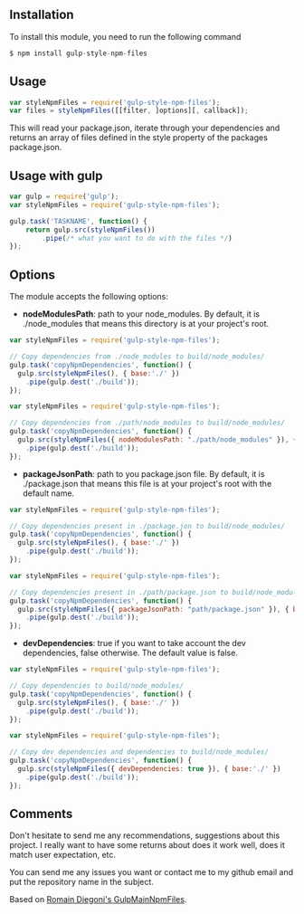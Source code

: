 ## Installation
To install this module, you need to run the following command

```Javascript
$ npm install gulp-style-npm-files
```

## Usage

```Javascript
var styleNpmFiles = require('gulp-style-npm-files');
var files = styleNpmFiles([[filter, ]options][, callback]);
```

This will read your package.json, iterate through your dependencies and returns an array of files defined in the style property of the packages package.json.

## Usage with gulp

```Javascript
var gulp = require('gulp');
var styleNpmFiles = require('gulp-style-npm-files');

gulp.task('TASKNAME', function() {
    return gulp.src(styleNpmFiles())
        .pipe(/* what you want to do with the files */)
});
```

## Options
The module accepts the following options:
- **nodeModulesPath**: path to your node_modules. By default, it is ./node_modules that means this directory is at your project's root.

```Javascript
var styleNpmFiles = require('gulp-style-npm-files');

// Copy dependencies from ./node_modules to build/node_modules/
gulp.task('copyNpmDependencies', function() {
  gulp.src(styleNpmFiles(), { base:'./' })
    .pipe(gulp.dest('./build'));
});
```

```Javascript
var styleNpmFiles = require('gulp-style-npm-files');

// Copy dependencies from ./path/node_modules to build/node_modules/
gulp.task('copyNpmDependencies', function() {
  gulp.src(styleNpmFiles({ nodeModulesPath: "./path/node_modules" }), { base:'./' })
    .pipe(gulp.dest('./build'));
});
```

- **packageJsonPath**: path to you package.json file. By default, it is ./package.json that means this file is at your project's root with the default name.

```Javascript
var styleNpmFiles = require('gulp-style-npm-files');

// Copy dependencies present in ./package.jon to build/node_modules/
gulp.task('copyNpmDependencies', function() {
  gulp.src(styleNpmFiles(), { base:'./' })
    .pipe(gulp.dest('./build'));
});
```

```Javascript
var styleNpmFiles = require('gulp-style-npm-files');

// Copy dependencies present in ./path/package.json to build/node_modules/
gulp.task('copyNpmDependencies', function() {
  gulp.src(styleNpmFiles({ packageJsonPath: "path/package.json" }), { base:'./' })
    .pipe(gulp.dest('./build'));
});
```

- **devDependencies**: true if you want to take account the dev dependencies, false otherwise. The default value is false.

```Javascript
var styleNpmFiles = require('gulp-style-npm-files');

// Copy dependencies to build/node_modules/
gulp.task('copyNpmDependencies', function() {
  gulp.src(styleNpmFiles(), { base:'./' })
    .pipe(gulp.dest('./build'));
});
```

```Javascript
var styleNpmFiles = require('gulp-style-npm-files');

// Copy dev dependencies and dependencies to build/node_modules/
gulp.task('copyNpmDependencies', function() {
  gulp.src(styleNpmFiles({ devDependencies: true }), { base:'./' })
    .pipe(gulp.dest('./build'));
});
```

## Comments
Don't hesitate to send me any recommendations, suggestions about this project. I really want to have some returns about does it work well, does it match user expectation, etc.

You can send me any issues you want or contact me to my github email and put the repository name in the subject.

Based on [Romain Diegoni's GulpMainNpmFiles](https://github.com/drioemgaoin/GulpMainNpmFiles).